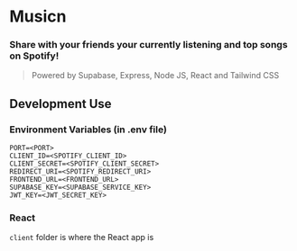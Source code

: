 # Musicn 
### Share with your friends your currently listening and top songs on Spotify!

> Powered by Supabase, Express, Node JS, React and Tailwind CSS

## Development Use 
### Environment Variables (in .env file)
```
PORT=<PORT>
CLIENT_ID=<SPOTIFY_CLIENT_ID>
CLIENT_SECRET=<SPOTIFY_CLIENT_SECRET>
REDIRECT_URI=<SPOTIFY_REDIRECT_URI>
FRONTEND_URL=<FRONTEND_URL>
SUPABASE_KEY=<SUPABASE_SERVICE_KEY>
JWT_KEY=<JWT_SECRET_KEY>
```
### React 
`client` folder is where the React app is